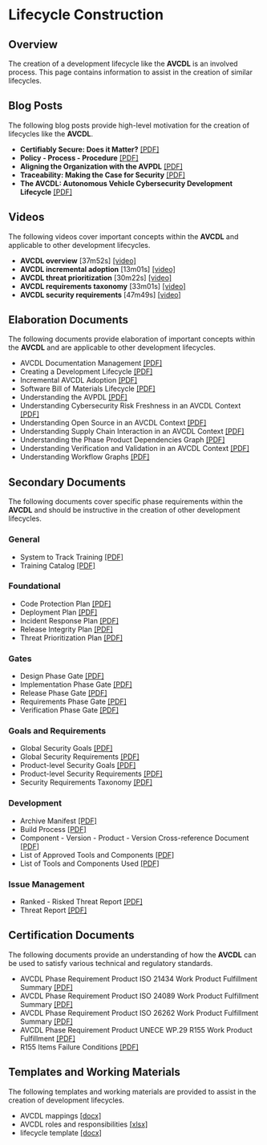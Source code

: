 # Lifecycle Construction

## Overview

The creation of a development lifecycle like the **AVCDL** is an involved process. This page contains information to assist in the creation of similar lifecycles.

## Blog Posts

The following blog posts provide high-level motivation for the creation of lifecycles like the **AVCDL**.

- **Certifiably Secure: Does it Matter?** [[PDF]](./blog_posts/certifiably%20secure%20-%20does%20it%20matter.pdf)
- **Policy - Process - Procedure** [[PDF]](./blog_posts/policy%20-%20process%20-%20procedure%20-%20whats%20in%20a%20name.pdf)
- **Aligning the Organization with the AVPDL** [[PDF]](./blog_posts/aligning%20the%20organization%20with%20the%20AVPDL.pdf)
- **Traceability: Making the Case for Security** [[PDF]](./blog_posts/traceability%20-%20making%20the%20case%20for%20certification.pdf)
- **The AVCDL: Autonomous Vehicle Cybersecurity Development Lifecycle** [[PDF]](./blog_posts/AVCDL%20-%20the%20autonomous%20vehicle%20cybersecurity%20development%20lifecycle.pdf)

## Videos

The following videos cover important concepts within the **AVCDL** and applicable to other development lifecycles.

- **AVCDL overview** [37m52s] [[video]](https://youtu.be/AQiNcstp5bM)
- **AVCDL incremental adoption** [13m01s] [[video]](https://youtu.be/gA5rflBB8EM)
- **AVCDL threat prioritization** [30m22s] [[video]](https://youtu.be/Km5bK6ou-8I)
- **AVCDL requirements taxonomy** [33m01s] [[video]](https://youtu.be/5xYIe0z-brI)
- **AVCDL security requirements** [47m49s] [[video]](https://youtu.be/QASGnIHdrOQ)

## Elaboration Documents

The following documents provide elaboration of important concepts within the **AVCDL** and are applicable to other development lifecycles.

- AVCDL Documentation Management [[PDF]](../distribution/reference_documents/elaboration_documents/AVCDL%20Documentation%20Management.pdf)
- Creating a Development Lifecycle [[PDF]](../distribution/reference_documents/elaboration_documents/Creating%20a%20Development%20Lifecycle.pdf)
- Incremental AVCDL Adoption [[PDF]](../distribution/reference_documents/elaboration_documents/Incremental%20AVCDL%20Adoption.pdf)
- Software Bill of Materials Lifecycle [[PDF]](../distribution/reference_documents/elaboration_documents/Software%20Bill%20of%20Materials%20Lifecycle.pdf)
- Understanding the AVPDL [[PDF]](../distribution/reference_documents/elaboration_documents/Understanding%20the%20AVPDL.pdf)
- Understanding Cybersecurity Risk Freshness in an AVCDL Context [[PDF]](../distribution/reference_documents/elaboration_documents/Understanding%20Cybersecurity%20Risk%20Freshness%20in%20an%20AVCDL%20Context.pdf)
- Understanding Open Source in an AVCDL Context [[PDF]](../distribution/reference_documents/elaboration_documents/Understanding%20Open%20Source%20in%20an%20AVCDL%20Context.pdf)
- Understanding Supply Chain Interaction in an AVCDL Context [[PDF]](../distribution/reference_documents/elaboration_documents/Understanding%20Supply%20Chain%20Interaction%20in%20an%20AVCDL%20Context.pdf)
- Understanding the Phase Product Dependencies Graph [[PDF]](../distribution/reference_documents/elaboration_documents/Understanding%20the%20Phase%20Product%20Dependencies%20Graph.pdf)
- Understanding Verification and Validation in an AVCDL Context [[PDF]](../distribution/reference_documents/elaboration_documents/Understanding%20Verification%20and%20Validation%20in%20an%20AVCDL%20Context.pdf)
- Understanding Workflow Graphs [[PDF]](../distribution/reference_documents/elaboration_documents/Understanding%20Workflow%20Graphs.pdf)

## Secondary Documents

The following documents cover specific phase requirements within the **AVCDL** and should be instructive in the creation of other development lifecycles.

### General

- System to Track Training [[PDF]](../distribution/reference_documents/secondary_documents/System%20to%20Track%20Training.pdf)
- Training Catalog [[PDF]](../distribution/reference_documents/secondary_documents/Training%20Catalog.pdf)

### Foundational

- Code Protection Plan [[PDF]](../distribution/reference_documents/secondary_documents/Code%20Protection%20Plan.pdf)
- Deployment Plan [[PDF]](../distribution/reference_documents/secondary_documents/Deployment%20Plan.pdf)
- Incident Response Plan [[PDF]](../distribution/reference_documents/secondary_documents/Incident%20Response%20Plan.pdf)
- Release Integrity Plan [[PDF]](../distribution/reference_documents/secondary_documents/Release%20Integrity%20Plan.pdf)
- Threat Prioritization Plan [[PDF]](../distribution/reference_documents/secondary_documents/Threat%20Prioritization%20Plan.pdf)

### Gates

- Design Phase Gate [[PDF]](../distribution/reference_documents/secondary_documents/Design%20Phase%20Gate.pdf)
- Implementation Phase Gate [[PDF]](../distribution/reference_documents/secondary_documents/Implementation%20Phase%20Gate.pdf)
- Release Phase Gate [[PDF]](../distribution/reference_documents/secondary_documents/Release%20Phase%20Gate.pdf)
- Requirements Phase Gate [[PDF]](../distribution/reference_documents/secondary_documents/Requirements%20Phase%20Gate.pdf)
- Verification Phase Gate [[PDF]](../distribution/reference_documents/secondary_documents/Verification%20Phase%20Gate.pdf)

### Goals and Requirements

- Global Security Goals [[PDF]](../distribution/reference_documents/secondary_documents/Global%20Security%20Goals.pdf)
- Global Security Requirements [[PDF]](../distribution/reference_documents/secondary_documents/Global%20Security%20Requirements.pdf)
- Product-level Security Goals [[PDF]](../distribution/reference_documents/secondary_documents/Product-level%20Security%20Goals.pdf)
- Product-level Security Requirements [[PDF]](../distribution/reference_documents/secondary_documents/Product-level%20Security%20Requirements.pdf)
- Security Requirements Taxonomy [[PDF]](../distribution/reference_documents/secondary_documents/Security%20Requirements%20Taxonomy.pdf)

### Development

- Archive Manifest [[PDF]](../distribution/reference_documents/secondary_documents/Archive%20Manifest.pdf)
- Build Process [[PDF]](../distribution/reference_documents/secondary_documents/Build%20Process.pdf)
- Component - Version - Product - Version Cross-reference Document [[PDF]](../distribution/reference_documents/secondary_documents/Component%20-%20Version%20-%20Product%20-%20Version%20Cross-reference%20Document.pdf)
- List of Approved Tools and Components [[PDF]](../distribution/reference_documents/secondary_documents/List%20of%20Approved%20Tools%20and%20Components.pdf)
- List of Tools and Components Used [[PDF]](../distribution/reference_documents/secondary_documents/List%20of%20Tools%20and%20Components%20Used.pdf)

### Issue Management

- Ranked - Risked Threat Report [[PDF]](../distribution/reference_documents/secondary_documents/Ranked%20-%20Risked%20Threat%20Report.pdf)
- Threat Report [[PDF]](../distribution/reference_documents/secondary_documents/Threat%20Report.pdf)

## Certification Documents

The following documents provide an understanding of how the **AVCDL** can be used to satisfy various technical and regulatory standards.

- AVCDL Phase Requirement Product ISO 21434 Work Product Fulfillment Summary [[PDF]](../distribution/reference_documents/certification_documents/AVCDL%20Phase%20Requirement%20Product%20ISO%2021434%20Work%20Product%20Fulfillment%20Summary.pdf)
- AVCDL Phase Requirement Product ISO 24089 Work Product Fulfillment Summary [[PDF]](../distribution/reference_documents/certification_documents/AVCDL%20Phase%20Requirement%20Product%20ISO%2024089%20Work%20Product%20Fulfillment%20Summary.pdf)
- AVCDL Phase Requirement Product ISO 26262 Work Product Fulfillment Summary [[PDF]](../distribution/reference_documents/certification_documents/AVCDL%20Phase%20Requirement%20Product%20ISO%2026262%20Work%20Product%20Fulfillment%20Summary.pdf)
- AVCDL Phase Requirement Product UNECE WP.29 R155 Work Product Fulfillment [[PDF]](../distribution/reference_documents/certification_documents/AVCDL%20Phase%20Requirement%20Product%20UNECE%20WP.29%20R155%20Work%20Product%20Fulfillment.pdf)
- R155 Items Failure Conditions [[PDF]](../distribution/reference_documents/certification_documents/R155%20Items%20Failure%20Conditions.pdf)

## Templates and Working Materials

The following templates and working materials are provided to assist in the creation of development lifecycles.

- AVCDL mappings [[docx]](../distribution/reference_documents/working_material/AVCDL%20mappings.xlsx)
- AVCDL roles and responsibilities [[xlsx]](../distribution/reference_documents/working_material/AVCDL%20roles%20and%20responsibilities.xlsx)
- lifecycle template [[docx]](../distribution/reference_documents/templates/lifecycle%20template/lifecycle%20template.docx)

